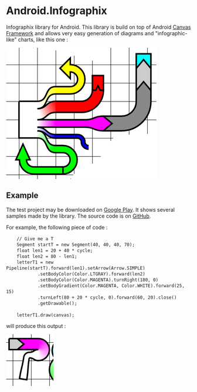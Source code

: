 Android.Infographix
===================

Infographix library for Android.
This library is build on top of Android [Canvas Framework](http://developer.android.com/guide/topics/graphics/2d-graphics.html) and allows very easy generation of diagrams and "infographic-like" charts, like this one :

![Full Sample output](https://raw.githubusercontent.com/Orabig/Android.Infographix.Test/master/doc/sample1.png)

Example
-------

The test project may be downloaded on [Google Play](https://play.google.com/store?hl=fr). It shows several samples made by the library. The source code is on [GitHub](https://github.com/Orabig/Android.Infographix.Test).

For example, the following piece of code :

		// Give me a T
		Segment startT = new Segment(40, 40, 40, 70);
		float len1 = 20 + 40 * cycle;
		float len2 = 80 - len1;
		letterT1 = new Pipeline(startT).forward(len1).setArrow(Arrow.SIMPLE)
				.setBodyColor(Color.LTGRAY).forward(len2)
				.setBodyColor(Color.MAGENTA).turnRight(180, 0)
				.setBodyGradient(Color.MAGENTA, Color.WHITE).forward(25, 15)
				.turnLeft(80 + 20 * cycle, 0).forward(60, 20).close()
				.getDrawable();

		letterT1.draw(canvas);


will produce this output :

![Letter T](https://raw.githubusercontent.com/Orabig/Android.Infographix.Test/master/doc/letterT.png)
